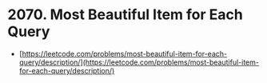 # 2070. Most Beautiful Item for Each Query

- [https://leetcode.com/problems/most-beautiful-item-for-each-query/description/](https://leetcode.com/problems/most-beautiful-item-for-each-query/description/)
